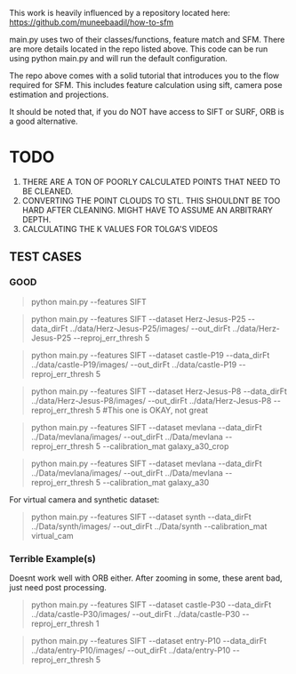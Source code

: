 This work is heavily influenced by a repository located here:
https://github.com/muneebaadil/how-to-sfm

main.py uses two of their classes/functions, feature match and SFM. There are more details located in the repo listed above. This code can be run using python main.py and will run the default configuration.

The repo above comes with a solid tutorial that introduces you to the flow required for SFM. This includes feature calculation using sift, camera pose estimation and projections.

It should be noted that, if you do NOT have access to SIFT or SURF, ORB is a good alternative.

# TODO

1. THERE ARE A TON OF POORLY CALCULATED POINTS THAT NEED TO BE CLEANED.
2. CONVERTING THE POINT CLOUDS TO STL. THIS SHOULDNT BE TOO HARD AFTER CLEANING. MIGHT HAVE TO ASSUME AN ARBITRARY DEPTH.
3. CALCULATING THE K VALUES FOR TOLGA'S VIDEOS

## TEST CASES
### GOOD
> python main.py --features SIFT

>python main.py --features SIFT --dataset Herz-Jesus-P25 --data_dirFt ../data/Herz-Jesus-P25/images/ --out_dirFt ../data/Herz-Jesus-P25 --reproj_err_thresh 5

>python main.py --features SIFT --dataset castle-P19 --data_dirFt ../data/castle-P19/images/ --out_dirFt ../data/castle-P19 --reproj_err_thresh 5

>python main.py --features SIFT --dataset Herz-Jesus-P8 --data_dirFt ../data/Herz-Jesus-P8/images/ --out_dirFt ../data/Herz-Jesus-P8 --reproj_err_thresh 5 
#This one is OKAY, not great

>python main.py --features SIFT --dataset mevlana --data_dirFt ../Data/mevlana/images/ --out_dirFt ../Data/mevlana --reproj_err_thresh 5 --calibration_mat galaxy_a30_crop

>python main.py --features SIFT --dataset mevlana --data_dirFt ../Data/mevlana/images/ --out_dirFt ../Data/mevlana --reproj_err_thresh 5 --calibration_mat galaxy_a30

For virtual camera and synthetic dataset:

>python main.py --features SIFT --dataset synth --data_dirFt ../Data/synth/images/ --out_dirFt ../Data/synth --calibration_mat virtual_cam

### Terrible Example(s)
Doesnt work well with ORB either. After zooming in some, these arent bad, just need post processing.

>python main.py --features SIFT --dataset castle-P30 --data_dirFt ../data/castle-P30/images/ --out_dirFt ../data/castle-P30 --reproj_err_thresh 1

>python main.py --features SIFT --dataset entry-P10 --data_dirFt ../data/entry-P10/images/ --out_dirFt ../data/entry-P10 --reproj_err_thresh 5
